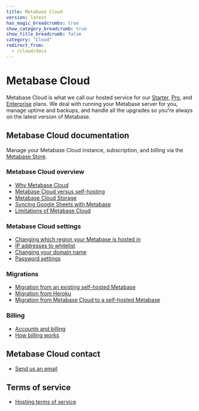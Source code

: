 ```yaml
---
title: Metabase Cloud
version: latest
has_magic_breadcrumbs: true
show_category_breadcrumb: true
show_title_breadcrumb: false
category: "Cloud"
redirect_from:
  - /cloud/docs
---
```


# Metabase Cloud

Metabase Cloud is what we call our hosted service for our [Starter](https://www.metabase.com/product/starter), [Pro](https://www.metabase.com/product/pro), and [Enterprise](https://www.metabase.com/product/enterprise) plans. We deal with running your Metabase server for you, manage uptime and backups, and handle all the upgrades so you're always on the latest version of Metabase.

## Metabase Cloud documentation

Manage your Metabase Cloud instance, subscription, and billing via the [Metabase Store](https://store.metabase.com/account).

### Metabase Cloud overview

- [Why Metabase Cloud](https://www.metabase.com/blog/why-metabase-cloud)
- [Metabase Cloud versus self-hosting](./cloud-vs-self-hosting.md)
- [Metabase Cloud Storage](./storage.md)
- [Syncing Google Sheets with Metabase](./google-sheets.md)
- [Limitations of Metabase Cloud](./limitations.md)

### Metabase Cloud settings

- [Changing which region your Metabase is hosted in](./change-region.md)
- [IP addresses to whitelist](ip-addresses-to-whitelist.md)
- [Changing your domain name](./custom-domain.md)
- [Password settings](./passwords.md)

### Migrations

- [Migration from an existing self-hosted Metabase](./migrate/guide.md)
- [Migration from Heroku](./migrate/heroku.md)
- [Migration from Metabase Cloud to a self-hosted Metabase](./migrate/cloud-to-self-hosted.md)

### Billing

- [Accounts and billing](./accounts-and-billing.md)
- [How billing works](./how-billing-works.md)

## Metabase Cloud contact

- [Send us an email](https://www.metabase.com/help-premium)

## Terms of service

- [Hosting terms of service](https://www.metabase.com/license/hosting)
